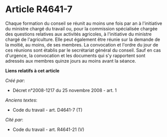 # Article R4641-7

Chaque formation du conseil se réunit au moins une fois par an à l'initiative du ministre chargé du travail ou, pour la
commission spécialisée chargée des questions relatives aux activités agricoles, à l'initiative du ministre chargé de
l'agriculture. Elle peut également être réunie sur la demande de la moitié, au moins, de ses membres. La convocation et
l'ordre du jour de ces réunions sont établis par le secrétariat général du conseil. Sauf en cas d'urgence, la convocation et
les documents qui s'y rapportent sont adressés aux membres quinze jours au moins avant la séance.

**Liens relatifs à cet article**

_Créé par_:

  - Décret n°2008-1217 du 25 novembre 2008 - art. 1

_Anciens textes_:

  - Code du travail - art. D4641-7 (T)

_Cité par_:

  - Code du travail - art. R4641-21 (V)
